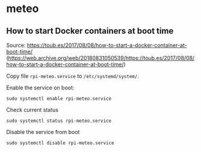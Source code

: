 # meteo

## How to start Docker containers at boot time

Source: https://toub.es/2017/08/08/how-to-start-a-docker-container-at-boot-time/ (https://web.archive.org/web/20180831050539/https://toub.es/2017/08/08/how-to-start-a-docker-container-at-boot-time/) 

Copy file `rpi-meteo.service` to `/etc/systemd/system/`.

Enable the service on boot:

```
sudo systemctl enable rpi-meteo.service
```

Check current status

```
sudo systemctl status rpi-meteo.service
```

Disable the service from boot

```
sudo systemctl disable rpi-meteo.service
```
